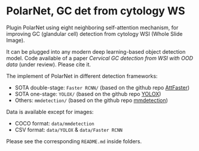 # PolarNet, GC det from cytology WS

Plugin PolarNet using eight neighboring self-attention mechanism, for improving GC (glandular cell) detection from cytology WSI (Whole Slide Image). 

It can be plugged into any modern deep learning-based object detection model. Code available of a paper *Cervical GC detection from WSI with OOD data* (under review). Please cite it.

The implement of PolarNet in different detection frameworks:
- SOTA double-stage: `Faster RCNN/` (based on the github repo [AttFaster](https://github.com/cl2227619761/AttFPN-Ovarian-Cancer/tree/master))
- SOTA one-stage: `YOLOX/` (based on the github repo [YOLOX](https://github.com/Megvii-BaseDetection/YOLOX))
- Others: `mmdetection/` (based on the github repo [mmdetection](https://github.com/open-mmlab/mmdetection))

Data is available except for images:
- COCO format: `data/mmdetection`
- CSV format: `data/YOLOX` & `data/Faster RCNN`

Please see the corresponding `README.md` inside folders.
